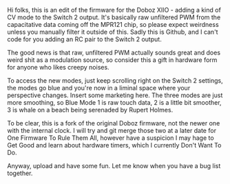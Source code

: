 Hi folks, this is an edit of the firmware for the Doboz XIIO - adding a kind of CV mode to the Switch 2 output. 
It's basically raw unfiltered PWM from the capacitative data coming off the MPR121 chip, so please expect weirdness unless you manually filter it outside of this. 
Sadly this is Github, and I can't code for you adding an RC pair to the Switch 2 output. 

The good news is that raw, unfiltered PWM actually sounds great and does weird shit as a modulation source, so consider this a gift in hardware form for anyone who likes creepy noises. 

To access the new modes, just keep scrolling right on the Switch 2 settings, the modes go blue and you're now in a liminal space where your perspective changes. Insert some marketing here. The three modes are just more smoothing, so Blue Mode 1 is raw touch data, 2 is a little bit smoother, 3 is whale on a beach being serenaded by Rupert Holmes. 

To be clear, this is a fork of the original Doboz firmware, not the newer one with the internal clock. I will try and git merge those two at a later date for One Firmware To Rule Them All, however have a suspicion I may hage to Get Good and learn about hardware timers, which I currently Don't Want To Do. 

Anyway, upload and have some fun. Let me know when you have a bug list together. 
